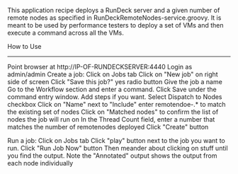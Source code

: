 This application recipe deploys a RunDeck server and a given number of remote nodes as specified in RunDeckRemoteNodes-service.groovy.
It is meant to be used by performance testers to deploy a set of VMs and then execute a command across all the VMs.

How to Use
**********

Point browser at http://IP-OF-RUNDECKSERVER:4440
Login as admin/admin
Create a job:
	Click on Jobs tab
	Click on "New job" on right side of screen
	Click "Save this job?" yes radio button
	Give the job a name
	Go to the Workflow section and enter a command.
		Click Save under the command entry window.
		Add steps if you want.
	Select Dispatch to Nodes checkbox
		Click on "Name" next to "Include"
			enter remotendoe-.* to match the existing set of nodes
			Click on "Matched nodes" to confirm the list of nodes the job will run on
		In the Thread Count field, enter a number that matches the number of remotenodes deployed
	Click "Create" button
	
Run a job:
	Click on Jobs tab
	Click "play" button next to the job you want to run.
	Click "Run Job Now" button
	Then meander about clicking on stuff until you find the output.
		Note the "Annotated" output shows the output from each node individually
